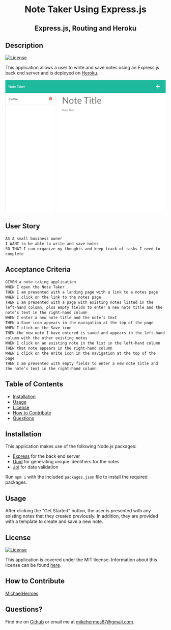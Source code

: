 <h1 align="center">Note Taker Using Express.js</h1>
<h2 align="center">Express.js, Routing and Heroku</h2>

## Description

[![License](https://img.shields.io/badge/License-MIT-blue.svg)](http://choosealicense.com/licenses/mit/)

This application allows a user to write and save notes using an Express.js back end server and is deployed on [Heroku](https://frozen-garden-12510.herokuapp.com/).

![A screenshot of an application with a title of "Note Taker", an existing note titled "Coffee" and fields for creating a new note labeled "Note Title" and "Note Text".](./src/Note-Taker.jpg)

## User Story

```
AS A small business owner
I WANT to be able to write and save notes
SO THAT I can organize my thoughts and keep track of tasks I need to complete
```

## Acceptance Criteria

```
GIVEN a note-taking application
WHEN I open the Note Taker
THEN I am presented with a landing page with a link to a notes page
WHEN I click on the link to the notes page
THEN I am presented with a page with existing notes listed in the left-hand column, plus empty fields to enter a new note title and the note’s text in the right-hand column
WHEN I enter a new note title and the note’s text
THEN a Save icon appears in the navigation at the top of the page
WHEN I click on the Save icon
THEN the new note I have entered is saved and appears in the left-hand column with the other existing notes
WHEN I click on an existing note in the list in the left-hand column
THEN that note appears in the right-hand column
WHEN I click on the Write icon in the navigation at the top of the page
THEN I am presented with empty fields to enter a new note title and the note’s text in the right-hand column
```

## Table of Contents

- [Installation](#installation)
- [Usage](#usage)
- [License](#license)
- [How to Contribute](#how-to-contribute)
- [Questions](#questions)

## Installation

This application makes use of the following Node.js packages:

- [Express](https://www.npmjs.com/package/express) for the back end server
- [Uuid](https://www.npmjs.com/package/uuid) for generating unique identifiers for the notes
- [Joi](https://www.npmjs.com/package/joi) for data validation

Run `npm i` with the included `packages.json` file to install the required packages.

## Usage

After clicking the "Get Started" button, the user is presented with any existing notes that they created previously. In addition, they are provided with a template to create and save a new note.

## License

[![License](https://img.shields.io/badge/License-MIT-blue.svg)](http://choosealicense.com/licenses/mit/)

This application is covered under the MIT license. Information about this license can be found [here](http://choosealicense.com/licenses/mit/).

## How to Contribute

[MichaelHermes](https://github.com/MichaelHermes)

## Questions?

Find me on [Github](https://github.com/MichaelHermes) or email me at [mikehermes87@gmail.com](mailto:mikehermes87@gmail.com).
